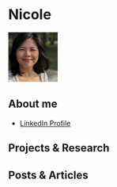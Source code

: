 # Nicole

<img src="resources/26Sept2023.JPG" width="100" height="100">

## About me
* [LinkedIn Profile](https://www.linkedin.com/in/nicoleteoh/)

## Projects & Research


## Posts & Articles
